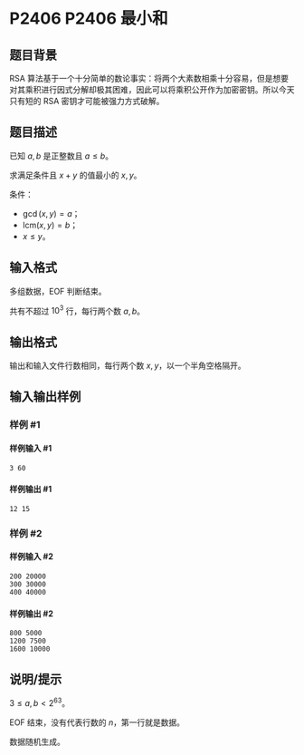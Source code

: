 # P2406 P2406 最小和

## 题目背景

RSA 算法基于一个十分简单的数论事实：将两个大素数相乘十分容易，但是想要对其乘积进行因式分解却极其困难，因此可以将乘积公开作为加密密钥。所以今天只有短的 RSA 密钥才可能被强力方式破解。

## 题目描述

已知 $a,b$ 是正整数且 $a \leq b$。

求满足条件且 $x+y$ 的值最小的 $x,y$。

条件：

- $\gcd(x,y) = a$；
- $\mathrm{lcm}(x,y) = b$；
- $x \leq y$。

## 输入格式

多组数据，EOF 判断结束。

共有不超过 $10^3$ 行，每行两个数 $a,b$。

## 输出格式

输出和输入文件行数相同，每行两个数 $x,y$，以一个半角空格隔开。

## 输入输出样例

### 样例 #1

#### 样例输入 #1

```
3 60
```

#### 样例输出 #1

```
12 15
```

### 样例 #2

#### 样例输入 #2

```
200 20000
300 30000
400 40000
```

#### 样例输出 #2

```
800 5000
1200 7500
1600 10000
```

## 说明/提示

$3 \leq a, b < 2^{63}$。

EOF 结束，没有代表行数的 $n$，第一行就是数据。

数据随机生成。
